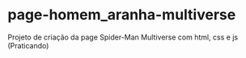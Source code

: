 # page-homem_aranha-multiverse
Projeto de criação da page Spider-Man Multiverse com html, css e js (Praticando)
